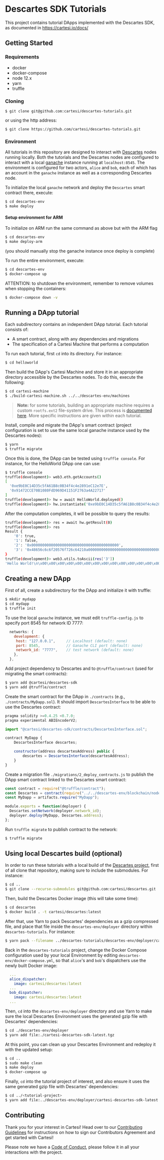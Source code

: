 # Descartes SDK Tutorials

This project contains tutorial DApps implemented with the Descartes SDK, as documented in https://cartesi.io/docs/

## Getting Started

### Requirements

- docker
- docker-compose
- node 12.x
- yarn
- truffle

### Cloning

```
$ git clone git@github.com:cartesi/descartes-tutorials.git
```
or using the http address:
```
$ git clone https://github.com/cartesi/descartes-tutorials.git
```

### Environment

All tutorials in this repository are designed to interact with [Descartes](https://github.com/cartesi/descartes) nodes running locally.
Both the tutorials and the Descartes nodes are configured to interact with a local [ganache](https://github.com/trufflesuite/ganache-cli) instance running at `localhost:8545`. The environment is configured for two actors, `alice` and `bob`, each of which has an account in the `ganache` instance as well as a corresponding Descartes node.

To initialize the local `ganache` network and deploy the `Descartes` smart contract there, execute:
```bash
$ cd descartes-env
$ make deploy
```
#### Setup environment for ARM

To initialize on ARM run the same command as above but with the ARM flag

```bash
$ cd descartes-env
$ make deploy-arm
```

(you should manually stop the ganache instance once deploy is complete)

To run the entire environment, execute:
```bash
$ cd descartes-env
$ docker-compose up
```

ATTENTION: to shutdown the environment, remember to remove volumes when stopping the containers:
```bash
$ docker-compose down -v
```


## Running a DApp tutorial

Each subdirectory contains an independent DApp tutorial. Each tutorial consists of:
- A smart contract, along with any dependencies and migrations
- The specification of a Cartesi Machine that performs a computation

To run each tutorial, first `cd` into its directory. For instance:
```bash
$ cd helloworld
```

Then build the DApp's Cartesi Machine and store it in an appropriate directory accessible by the Descartes nodes. To do this, execute the following:
```bash
$ cd cartesi-machine
$ ./build-cartesi-machine.sh ../../descartes-env/machines
```
> **Note:** for some tutorials, building an appropriate machine requires a custom `rootfs.ext2` file-system drive. This process is [documented here](https://docs.cartesi.io/machine/target/linux#the-root-file-system). More specific instructions are given within each tutorial.

Install, compile and migrate the DApp's smart contract (project configuration is set to use the same local ganache instance used by the Descartes nodes):
```bash
$ yarn
$ truffle migrate
```

Once this is done, the DApp can be tested using `truffle console`. For instance, for the HelloWorld DApp one can use:
```bash
$ truffle console
truffle(development)> web3.eth.getAccounts()
[
  '0xe9bE0C14D35c5fA61B8c0B34f4c4e2891eC12e7E',
  '0x91472CCE70B1080FdD969D41151F2763a4A22717'
]
truffle(development)> hw = await HelloWorld.deployed()
truffle(development)> hw.instantiate('0xe9bE0C14D35c5fA61B8c0B34f4c4e2891eC12e7E', '0x91472CCE70B1080FdD969D41151F2763a4A22717')
```

After the computation completes, it will be possible to query the results:
```bash
truffle(development)> res = await hw.getResult(0)
truffle(development)> res
Result {
    '0': true,
    '1': false,
    '2': '0x0000000000000000000000000000000000000000',
    '3': '0x48656c6c6f20576f726c64210a00000000000000000000000000000000000000'
}
truffle(development)> web3.utils.toAscii(res['3'])
'Hello World!\n\x00\x00\x00\x00\x00\x00\x00\x00\x00\x00\x00\x00\x00\x00\x00\x00\x00\x00\x00'
```

## Creating a new DApp

First of all, create a subdirectory for the DApp and initialize it with truffle:
```bash
$ mkdir mydapp
$ cd mydapp
$ truffle init
```

To use the local `ganache` instance, we must edit `truffle-config.js` to specify port 8545 for network ID 7777:
```javascript
  networks: {
    development: {
     host: "127.0.0.1",     // Localhost (default: none)
     port: 8545,            // Ganache CLI port (default: none)
     network_id: "7777",    // test network (default: none)
    },
  },
```

Add project dependency to Descartes and to `@truffle/contract` (used for migrating the smart contracts):
```bash
$ yarn add @cartesi/descartes-sdk
$ yarn add @truffle/contract
```

Create the smart contract for the DApp in `./contracts` (e.g., `./contracts/MyDapp.sol`). It should import `DescartesInterface` to be able to use the Descartes contract:
```javascript
pragma solidity >=0.4.25 <0.7.0;
pragma experimental ABIEncoderV2;

import "@cartesi/descartes-sdk/contracts/DescartesInterface.sol";

contract MyDapp {
    DescartesInterface descartes;

    constructor(address descartesAddress) public {
        descartes = DescartesInterface(descartesAddress);
    }
}
```

Create a migration file `./migrations/2_deploy_contracts.js` to publish the DApp smart contract linked to the Descartes smart contract:
```javascript
const contract = require("@truffle/contract");
const Descartes = contract(require("../../descartes-env/blockchain/node_modules/@cartesi/descartes-sdk/build/contracts/Descartes.json"));
const MyDapp = artifacts.require("MyDapp");

module.exports = function(deployer) {
  Descartes.setNetwork(deployer.network_id);
  deployer.deploy(MyDapp, Descartes.address);
};
```

Run `truffle migrate` to publish contract to the network:
```bash
$ truffle migrate
```


## Using local Descartes build (optional)

In order to run these tutorials with a local build of the [Descartes project](https://github.com/cartesi/descartes), first of all clone that repository, making sure to include the submodules. For instance:

```bash
$ cd ..
$ git clone --recurse-submodules git@github.com:cartesi/descartes.git
```

Then, build the Descartes Docker image (this will take some time):

```bash
$ cd descartes
$ docker build . -t cartesi/descartes:latest
```

After that, use Yarn to pack Descartes' dependencies as a gzip compressed file, and place that file inside the `descartes-env/deployer` directory within `descartes-tutorials`. For instance:

```bash
$ yarn pack --filename ../descartes-tutorials/descartes-env/deployer/cartesi-descartes-sdk-latest.tgz
```

Back in the `descartes-tutorials` project, change the Docker Compose configuration used by your local Environment by editing `descartes-env/docker-compose.yml`, so that `alice`'s and `bob`'s dispatchers use the newly built Docker image:

```yml
  ...
  alice_dispatcher:
    image: cartesi/descartes:latest
  ...
  bob_dispatcher:
    image: cartesi/descartes:latest
  ...
```

Then, `cd` into the `descartes-env/deployer` directory and use Yarn to make sure the local Descartes Environment uses the generated gzip file with Descartes' dependencies:

```bash
$ cd ./descartes-env/deployer
$ yarn add file:./cartesi-descartes-sdk-latest.tgz
```

At this point, you can clean up your Descartes Environment and redeploy it with the updated setup:

```bash
$ cd ..
$ sudo make clean
$ make deploy
$ docker-compose up
```

Finally, `cd` into the tutorial project of interest, and also ensure it uses the same generated gzip file with Descartes' dependencies:

```bash
$ cd ../<tutorial-project>
$ yarn add file:../descartes-env/deployer/cartesi-descartes-sdk-latest.tgz
```

## Contributing

Thank you for your interest in Cartesi! Head over to our [Contributing Guidelines](CONTRIBUTING.md) for instructions on how to sign our Contributors Agreement and get started with Cartesi!

Please note we have a [Code of Conduct](CODE_OF_CONDUCT.md), please follow it in all your interactions with the project.


